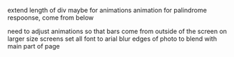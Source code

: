 
extend length of div maybe for animations 
animation for palindrome respoonse, come from below


need to adjust animations so that bars come from outside of the screen on larger size screens
set all font to arial
blur edges of photo to blend with main part of page
